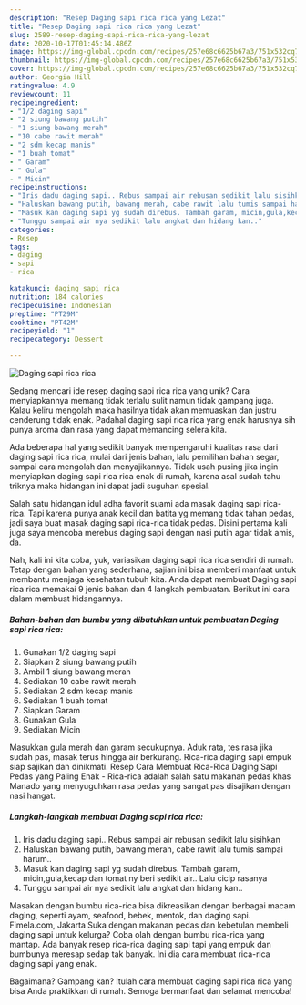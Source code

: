 ```yaml
---
description: "Resep Daging sapi rica rica yang Lezat"
title: "Resep Daging sapi rica rica yang Lezat"
slug: 2589-resep-daging-sapi-rica-rica-yang-lezat
date: 2020-10-17T01:45:14.486Z
image: https://img-global.cpcdn.com/recipes/257e68c6625b67a3/751x532cq70/daging-sapi-rica-rica-foto-resep-utama.jpg
thumbnail: https://img-global.cpcdn.com/recipes/257e68c6625b67a3/751x532cq70/daging-sapi-rica-rica-foto-resep-utama.jpg
cover: https://img-global.cpcdn.com/recipes/257e68c6625b67a3/751x532cq70/daging-sapi-rica-rica-foto-resep-utama.jpg
author: Georgia Hill
ratingvalue: 4.9
reviewcount: 11
recipeingredient:
- "1/2 daging sapi"
- "2 siung bawang putih"
- "1 siung bawang merah"
- "10 cabe rawit merah"
- "2 sdm kecap manis"
- "1 buah tomat"
- " Garam"
- " Gula"
- " Micin"
recipeinstructions:
- "Iris dadu daging sapi.. Rebus sampai air rebusan sedikit lalu sisihkan"
- "Haluskan bawang putih, bawang merah, cabe rawit lalu tumis sampai harum.."
- "Masuk kan daging sapi yg sudah direbus. Tambah garam, micin,gula,kecap dan tomat ny beri sedikit air.. Lalu cicip rasanya"
- "Tunggu sampai air nya sedikit lalu angkat dan hidang kan.."
categories:
- Resep
tags:
- daging
- sapi
- rica

katakunci: daging sapi rica 
nutrition: 184 calories
recipecuisine: Indonesian
preptime: "PT29M"
cooktime: "PT42M"
recipeyield: "1"
recipecategory: Dessert

---
```



![Daging sapi rica rica](https://img-global.cpcdn.com/recipes/257e68c6625b67a3/751x532cq70/daging-sapi-rica-rica-foto-resep-utama.jpg)

Sedang mencari ide resep daging sapi rica rica yang unik? Cara menyiapkannya memang tidak terlalu sulit namun tidak gampang juga. Kalau keliru mengolah maka hasilnya tidak akan memuaskan dan justru cenderung tidak enak. Padahal daging sapi rica rica yang enak harusnya sih punya aroma dan rasa yang dapat memancing selera kita.

Ada beberapa hal yang sedikit banyak mempengaruhi kualitas rasa dari daging sapi rica rica, mulai dari jenis bahan, lalu pemilihan bahan segar, sampai cara mengolah dan menyajikannya. Tidak usah pusing jika ingin menyiapkan daging sapi rica rica enak di rumah, karena asal sudah tahu triknya maka hidangan ini dapat jadi suguhan spesial.

Salah satu hidangan idul adha favorit suami ada masak daging sapi rica-rica. Tapi karena punya anak kecil dan batita yg memang tidak tahan pedas, jadi saya buat masak daging sapi rica-rica tidak pedas. Disini pertama kali juga saya mencoba merebus daging sapi dengan nasi putih agar tidak amis, da.


Nah, kali ini kita coba, yuk, variasikan daging sapi rica rica sendiri di rumah. Tetap dengan bahan yang sederhana, sajian ini bisa memberi manfaat untuk membantu menjaga kesehatan tubuh kita. Anda dapat membuat Daging sapi rica rica memakai 9 jenis bahan dan 4 langkah pembuatan. Berikut ini cara dalam membuat hidangannya.

<!--inarticleads1-->

##### Bahan-bahan dan bumbu yang dibutuhkan untuk pembuatan Daging sapi rica rica:

1. Gunakan 1/2 daging sapi
1. Siapkan 2 siung bawang putih
1. Ambil 1 siung bawang merah
1. Sediakan 10 cabe rawit merah
1. Sediakan 2 sdm kecap manis
1. Sediakan 1 buah tomat
1. Siapkan  Garam
1. Gunakan  Gula
1. Sediakan  Micin


Masukkan gula merah dan garam secukupnya. Aduk rata, tes rasa jika sudah pas, masak terus hingga air berkurang. Rica-rica daging sapi empuk siap sajikan dan dinikmati. Resep Cara Membuat Rica-Rica Daging Sapi Pedas yang Paling Enak - Rica-rica adalah salah satu makanan pedas khas Manado yang menyuguhkan rasa pedas yang sangat pas disajikan dengan nasi hangat. 

<!--inarticleads2-->

##### Langkah-langkah membuat Daging sapi rica rica:

1. Iris dadu daging sapi.. Rebus sampai air rebusan sedikit lalu sisihkan
1. Haluskan bawang putih, bawang merah, cabe rawit lalu tumis sampai harum..
1. Masuk kan daging sapi yg sudah direbus. Tambah garam, micin,gula,kecap dan tomat ny beri sedikit air.. Lalu cicip rasanya
1. Tunggu sampai air nya sedikit lalu angkat dan hidang kan..


Masakan dengan bumbu rica-rica bisa dikreasikan dengan berbagai macam daging, seperti ayam, seafood, bebek, mentok, dan daging sapi. Fimela.com, Jakarta Suka dengan makanan pedas dan kebetulan membeli daging sapi untuk kelurga? Coba olah dengan bumbu rica-rica yang mantap. Ada banyak resep rica-rica daging sapi tapi yang empuk dan bumbunya meresap sedap tak banyak. Ini dia cara membuat rica-rica daging sapi yang enak. 

Bagaimana? Gampang kan? Itulah cara membuat daging sapi rica rica yang bisa Anda praktikkan di rumah. Semoga bermanfaat dan selamat mencoba!
